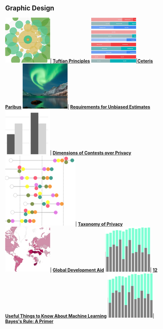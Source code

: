 ## Graphic Design

<img src="images/Picture36.png?raw=true"/>| [**Tuftian Principles**](https://www.behance.net/gallery/87351527/Populations-of-Concern-Refugees-in-the-United-States?tracking_source=project_owner_other_projects)
<img src="images/Picture22.png?raw=true"/>|[**Ceteris Paribus**](https://medium.com/berkeleyischool/the-value-exchange-of-the-digital-age-9d44ddd2d0c0) 
<img src="images/Picture23.png?raw=true"/>| [**Requirements for Unbiased Estimates**](https://github.com/annacjacobson/207_FinalProject_Askeladden)
<img src="images/Picture24.png?raw=true"/>| [**Dimensions of Contests over Privacy**](https://medium.com/berkeleyischool/fairness-in-the-age-of-algorithms-feb11c56a709)
<img src="images/Picture25.png?raw=true"/>| [**Taxonomy of Privacy**](https://www.behance.net/gallery/76704737/WDVP-2019-The-Value-Proposition-of-Good-Government)
<img src="images/Picture26.png?raw=true"/>| [**Global Development Aid**](https://datastudio.google.com/u/0/reporting/1tlqT8tm00MX9md_f4DitMSVqWbk-6oK0)
<img src="images/Picture27.png?raw=true"/>| [**12 Useful Things to Know About Machine Learning**](https://medium.com/berkeleyischool/women-at-moma-the-first-60-years-383d6b98f4f)
<img src="images/Picture27.png?raw=true"/>| [**Bayes's Rule: A Primer**](https://medium.com/berkeleyischool/women-at-moma-the-first-60-years-383d6b98f4f)
